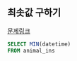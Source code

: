 ## 최솟값 구하기
[문제링크](https://school.programmers.co.kr/learn/courses/30/lessons/59038)
```SQL
SELECT MIN(datetime)
FROM animal_ins
```
